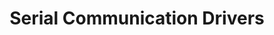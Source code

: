 ---
title: Serial Communication Drivers
description: Implementation of Serial Communication Drivers.
sidebar_position: 6
---